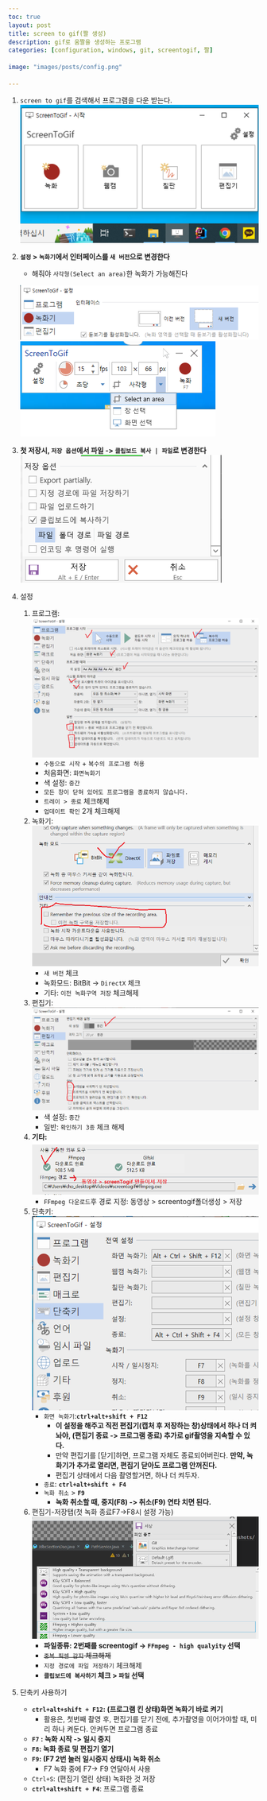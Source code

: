 ```yaml
---
toc: true
layout: post
title: screen to gif(짤 생성)
description: gif로 움짤을 생성하는 프로그램
categories: [configuration, windows, git, screentogif, 짤]

image: "images/posts/config.png"

---
```

1. `screen to gif`를 검색해서 프로그램을 다운 받는다.
    ![20220602162115](https://raw.githubusercontent.com/is2js/screenshots/main/20220602162115.png)
    
2. **`설정` > `녹화기`에서 인터페이스를 `새 버전`으로 변경한다**
    - 해줘야 `사각형(Select an area)`한 녹화가 가능해진다

    ![image-20220602161633663](https://raw.githubusercontent.com/is2js/screenshots/main/image-20220602161633663.png)
    ![image-20220602161748661](https://raw.githubusercontent.com/is2js/screenshots/main/image-20220602161748661.png)

3. **첫 저장시, `저장 옵션`에서 파일 -> `클립보드 복사 | 파일`로 변경한다**
    ![20220602212034](https://raw.githubusercontent.com/is2js/screenshots/main/20220602212034.png)

4. 설정
    1. 프로그램: 
        ![20220603222454](https://raw.githubusercontent.com/is2js/screenshots/main/20220603222454.png)
        - `수동으로 시작` + `복수의 프로그램 허용`
        - 처음화면: `화면녹화기`
        - 색 설정: `중간`
        - `모든 창이 닫혀 있어도 프로그램을 종료하지 않습니다.`
        - `트레이 > 종료` 체크해제
        - `업데이트 확인` 2개 체크해제
    2. 녹화기:
        ![20220604120556](https://raw.githubusercontent.com/is2js/screenshots/main/20220604120556.png)
        - `새 버전` 체크
        - 녹화모드: BitBit -> `DirectX` 체크
        - 기타: `이전 녹화구역 저장` 체크해제
    3. 편집기:
        ![20220603222708](https://raw.githubusercontent.com/is2js/screenshots/main/20220603222708.png)
        - 색 설정: `중간`
        - 일반: `확인하기 3종` 체크 해제
    4. **기타:**
        ![20220604120741](https://raw.githubusercontent.com/is2js/screenshots/main/20220604120741.png)
        - `FFmpeg 다운로드`후 경로 지정: 동영상 > screentogif폴더생성 > 저장
    5. 단축키:
        ![20220603222814](https://raw.githubusercontent.com/is2js/screenshots/main/20220603222814.png)
        - `화면 녹화기`:**`ctrl+alt+shift + F12`**
            - **이 설정을 해주고 직전 편집기(캡처 후 저장하는 창)상태에서 하나 더 켜놔야, (편집기 종료 -> 프로그램 종료) 추가로 gif촬영을 지속할 수 있다.**
            - 만약 편집기를 [닫기]하면, 프로그램 자체도 종료되어버린다. **만약, 녹화기가 추가로 열리면, 편집기 닫아도 프로그램 안꺼진다.**
            - 편집기 상태에서 다음 촬영할거면, 하나 더 켜두자.
        - `종료`: **`ctrl+alt+shift + F4`**
        - `녹화 취소`  > **`F9`**
            - **녹화 취소할 때, 중지(F8) -> 취소(F9) 연타 치면 된다.**
    5. 편집기-저장탭(첫 녹화 종료F7->F8시 설정 가능)
        ![20220604120929](https://raw.githubusercontent.com/is2js/screenshots/main/20220604120929.png)
        - **파일종류: 2번째를 screentogif -> `FFmpeg - high qualyity` 선택**
        - ~~`중복 픽셀 감지` 체크해제~~
        - `지정 경로에 파일 저장하기` 체크해제 
        - **`클립보드에 복사하기` 체크 > `파일` 선택**



6. 단축키 사용하기
    - **`ctrl+alt+shift + F12`: (프로그램 킨 상태)화면 녹화기 바로 켜기**
        - 활용은, 첫번째 촬영 후, 편집기를 닫기 전에, 추가촬영을 이어가야할 때, 미리 하나 켜둔다. 안켜두면 프로그램 종료
    - **`F7` : 녹화 시작 -> 일시 중지**
    - **`F8`: 녹화 종료 및 편집기 열기**
    - **`F9`: (F7 2번 눌러 일시중지 상태시) 녹화 취소**
        - F7 녹화 중에  F7-> F9 연달아서 사용
    - `Ctrl+S`: (편집기 열린 상태) 녹화한 것 저장
    - **`ctrl+alt+shift + F4`**:  프로그램 종료

